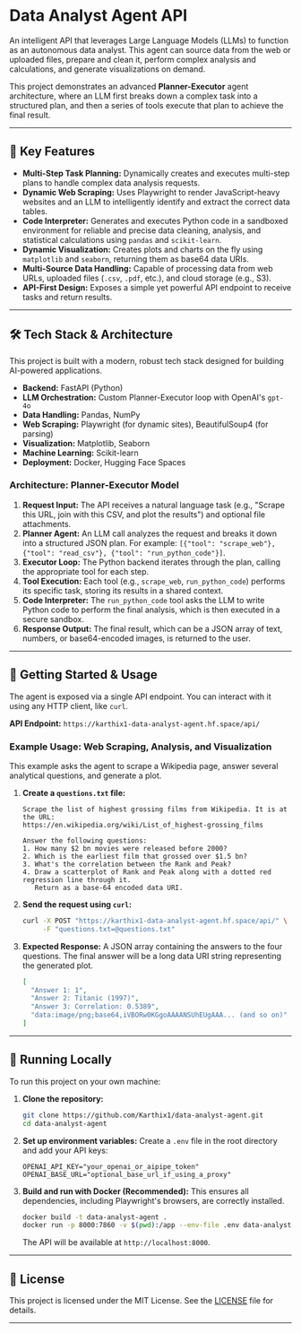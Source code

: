 
# Data Analyst Agent API

 <!-- Optional: Create a banner image for your project -->

An intelligent API that leverages Large Language Models (LLMs) to function as an autonomous data analyst. This agent can source data from the web or uploaded files, prepare and clean it, perform complex analysis and calculations, and generate visualizations on demand.

This project demonstrates an advanced **Planner-Executor** agent architecture, where an LLM first breaks down a complex task into a structured plan, and then a series of tools execute that plan to achieve the final result.

---

## 🚀 Key Features

-   **Multi-Step Task Planning:** Dynamically creates and executes multi-step plans to handle complex data analysis requests.
-   **Dynamic Web Scraping:** Uses Playwright to render JavaScript-heavy websites and an LLM to intelligently identify and extract the correct data tables.
-   **Code Interpreter:** Generates and executes Python code in a sandboxed environment for reliable and precise data cleaning, analysis, and statistical calculations using `pandas` and `scikit-learn`.
-   **Dynamic Visualization:** Creates plots and charts on the fly using `matplotlib` and `seaborn`, returning them as base64 data URIs.
-   **Multi-Source Data Handling:** Capable of processing data from web URLs, uploaded files (`.csv`, `.pdf`, etc.), and cloud storage (e.g., S3). <!-- Update this as you add more features -->
-   **API-First Design:** Exposes a simple yet powerful API endpoint to receive tasks and return results.

---

## 🛠️ Tech Stack & Architecture

This project is built with a modern, robust tech stack designed for building AI-powered applications.

-   **Backend:** FastAPI (Python)
-   **LLM Orchestration:** Custom Planner-Executor loop with OpenAI's `gpt-4o`
-   **Data Handling:** Pandas, NumPy
-   **Web Scraping:** Playwright (for dynamic sites), BeautifulSoup4 (for parsing)
-   **Visualization:** Matplotlib, Seaborn
-   **Machine Learning:** Scikit-learn
-   **Deployment:** Docker, Hugging Face Spaces

### Architecture: Planner-Executor Model

 <!-- Optional: A simple diagram showing the flow -->

1.  **Request Input:** The API receives a natural language task (e.g., "Scrape this URL, join with this CSV, and plot the results") and optional file attachments.
2.  **Planner Agent:** An LLM call analyzes the request and breaks it down into a structured JSON plan. For example: `[{"tool": "scrape_web"}, {"tool": "read_csv"}, {"tool": "run_python_code"}]`.
3.  **Executor Loop:** The Python backend iterates through the plan, calling the appropriate tool for each step.
4.  **Tool Execution:** Each tool (e.g., `scrape_web`, `run_python_code`) performs its specific task, storing its results in a shared context.
5.  **Code Interpreter:** The `run_python_code` tool asks the LLM to write Python code to perform the final analysis, which is then executed in a secure sandbox.
6.  **Response Output:** The final result, which can be a JSON array of text, numbers, or base64-encoded images, is returned to the user.

---

## 🏁 Getting Started & Usage

The agent is exposed via a single API endpoint. You can interact with it using any HTTP client, like `curl`.

**API Endpoint:** `https://karthix1-data-analyst-agent.hf.space/api/`

### Example Usage: Web Scraping, Analysis, and Visualization

This example asks the agent to scrape a Wikipedia page, answer several analytical questions, and generate a plot.

1.  **Create a `questions.txt` file:**
    ```
    Scrape the list of highest grossing films from Wikipedia. It is at the URL:
    https://en.wikipedia.org/wiki/List_of_highest-grossing_films

    Answer the following questions:
    1. How many $2 bn movies were released before 2000?
    2. Which is the earliest film that grossed over $1.5 bn?
    3. What's the correlation between the Rank and Peak?
    4. Draw a scatterplot of Rank and Peak along with a dotted red regression line through it.
       Return as a base-64 encoded data URI.
    ```

2.  **Send the request using `curl`:**
    ```bash
    curl -X POST "https://karthix1-data-analyst-agent.hf.space/api/" \
         -F "questions.txt=@questions.txt"
    ```

3.  **Expected Response:**
    A JSON array containing the answers to the four questions. The final answer will be a long data URI string representing the generated plot.
    ```json
    [
      "Answer 1: 1",
      "Answer 2: Titanic (1997)",
      "Answer 3: Correlation: 0.5389",
      "data:image/png;base64,iVBORw0KGgoAAAANSUhEUgAAA... (and so on)"
    ]
    ```

---

## 🔧 Running Locally

To run this project on your own machine:

1.  **Clone the repository:**
    ```bash
    git clone https://github.com/Karthix1/data-analyst-agent.git
    cd data-analyst-agent
    ```

2.  **Set up environment variables:**
    Create a `.env` file in the root directory and add your API keys:
    ```
    OPENAI_API_KEY="your_openai_or_aipipe_token"
    OPENAI_BASE_URL="optional_base_url_if_using_a_proxy"
    ```

3.  **Build and run with Docker (Recommended):**
    This ensures all dependencies, including Playwright's browsers, are correctly installed.
    ```bash
    docker build -t data-analyst-agent .
    docker run -p 8000:7860 -v $(pwd):/app --env-file .env data-analyst-agent
    ```
    The API will be available at `http://localhost:8000`.

---

## 📜 License

This project is licensed under the MIT License. See the [LICENSE](LICENSE) file for details.

---
